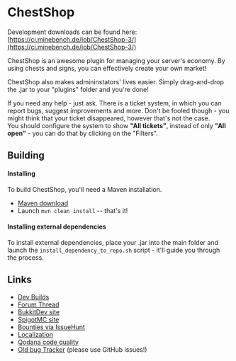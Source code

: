 ChestShop
================================

Development downloads can be found here: [https://ci.minebench.de/job/ChestShop-3/](https://ci.minebench.de/job/ChestShop-3/)

ChestShop is an awesome plugin for managing your server's economy. 
By using chests and signs, you can effectively create your own market!

ChestShop also makes admininstators' lives easier. 
Simply drag-and-drop the .jar to your "plugins" folder and you're done! 

If you need any help - just ask. There is a ticket system, in which you can report bugs, suggest improvements and more.
Don't be fooled though - you might think that your ticket disappeared, however that's not the case.   
You should configure the system to show **"All tickets"**, instead of only **"All open"** - you can do that by clicking on the "Filters".


Building
--------------------------------

#### Installing

To build ChestShop, you'll need a Maven installation.
* [Maven download](http://maven.apache.org/download.cgi)
* Launch `mvn clean install` -- that's it!

#### Installing external dependencies

To install external dependencies, place your .jar into the main folder and launch the `install_dependency_to_repo.sh` script - it'll guide you through the process.


Links
--------------------------------
* [Dev Builds](https://ci.minebench.de/job/ChestShop-3/)
* [Forum Thread](http://forums.bukkit.org/threads/4150/)
* [BukkitDev site](http://dev.bukkit.org/projects/chestshop/)
* [SpigotMC site](https://www.spigotmc.org/resources/chestshop.51856/)
* [Bounties via IssueHunt](https://issuehunt.io/r/ChestShop-authors/ChestShop-3?tab=idle)
* [Localization](https://crowdin.com/project/chestshop-3)
* [Qodana code quality](https://qodana.cloud/projects/zxDG5/)
* [Old bug Tracker](http://dev.bukkit.org/server-mods/chestshop/tickets/?status=+) (please use GitHub issues!)
